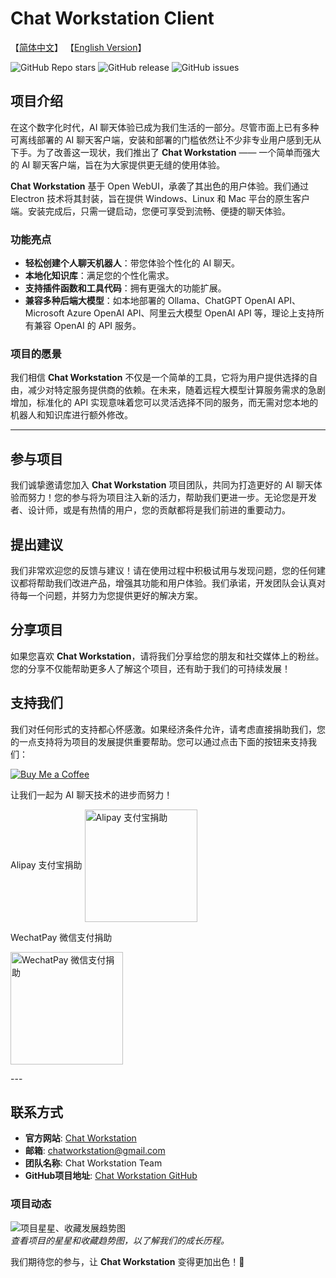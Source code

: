 # Chat Workstation Client

【[简体中文](README.md)】 【[English Version](README_en.md)】

![GitHub Repo stars](https://img.shields.io/github/stars/Travisun/ChatWorkstation?style=social) ![GitHub release](https://img.shields.io/github/release/Travisun/ChatWorkstation) ![GitHub issues](https://img.shields.io/github/issues/Travisun/ChatWorkstation)

## 项目介绍

在这个数字化时代，AI 聊天体验已成为我们生活的一部分。尽管市面上已有多种可离线部署的 AI 聊天客户端，安装和部署的门槛依然让不少非专业用户感到无从下手。为了改善这一现状，我们推出了 **Chat Workstation** —— 一个简单而强大的 AI 聊天客户端，旨在为大家提供更无缝的使用体验。

**Chat Workstation** 基于 Open WebUI，承袭了其出色的用户体验。我们通过 Electron 技术将其封装，旨在提供 Windows、Linux 和 Mac 平台的原生客户端。安装完成后，只需一键启动，您便可享受到流畅、便捷的聊天体验。

### 功能亮点

- **轻松创建个人聊天机器人**：带您体验个性化的 AI 聊天。
- **本地化知识库**：满足您的个性化需求。
- **支持插件函数和工具代码**：拥有更强大的功能扩展。
- **兼容多种后端大模型**：如本地部署的 Ollama、ChatGPT OpenAI API、Microsoft Azure OpenAI API、阿里云大模型 OpenAI API 等，理论上支持所有兼容 OpenAI 的 API 服务。

### 项目的愿景

我们相信 **Chat Workstation** 不仅是一个简单的工具，它将为用户提供选择的自由，减少对特定服务提供商的依赖。在未来，随着远程大模型计算服务需求的急剧增加，标准化的 API 实现意味着您可以灵活选择不同的服务，而无需对您本地的机器人和知识库进行额外修改。

---

## 参与项目

我们诚挚邀请您加入 **Chat Workstation** 项目团队，共同为打造更好的 AI 聊天体验而努力！您的参与将为项目注入新的活力，帮助我们更进一步。无论您是开发者、设计师，或是有热情的用户，您的贡献都将是我们前进的重要动力。

## 提出建议

我们非常欢迎您的反馈与建议！请在使用过程中积极试用与发现问题，您的任何建议都将帮助我们改进产品，增强其功能和用户体验。我们承诺，开发团队会认真对待每一个问题，并努力为您提供更好的解决方案。

## 分享项目

如果您喜欢 **Chat Workstation**，请将我们分享给您的朋友和社交媒体上的粉丝。您的分享不仅能帮助更多人了解这个项目，还有助于我们的可持续发展！

## 支持我们

我们对任何形式的支持都心怀感激。如果经济条件允许，请考虑直接捐助我们，您的一点支持将为项目的发展提供重要帮助。您可以通过点击下面的按钮来支持我们：

[![Buy Me a Coffee](https://img.buymeacoffee.com/button-api/?text=Buy%20me%20a%20coffee&emoji=&slug=chatworkstation&button_colour=FFDD00&font_colour=000000&font_family=Cookie&outline_colour=000000&coffee_colour=ffffff)](https://buymeacoffee.com/chatworkstation)

让我们一起为 AI 聊天技术的进步而努力！

<p>
Alipay 支付宝捐助

<img src="https://evzs.com/images/8b0ece3f155c71a1bec03b61699d89f.jpg" alt="Alipay 支付宝捐助" height="180px" style="display:inline-block; vertical-align: middle;" />


WechatPay 微信支付捐助

<img src="https://evzs.com/images/8fecd7b36dad4eb55b516b113f778a1.jpg" alt="WechatPay 微信支付捐助" height="180px" style="display:inline-block; vertical-align: middle;" />
</p>
---

## 联系方式

- **官方网站**: [Chat Workstation](https://www.chatworkstation.org)
- **邮箱**: [chatworkstation@gmail.com](mailto:chatworkstation@gmail.com)
- **团队名称**: Chat Workstation Team
- **GitHub项目地址**: [Chat Workstation GitHub](https://github.com/Travisun/ChatWorkstation)

### 项目动态

![项目星星、收藏发展趋势图](https://github.com/Travisun/ChatWorkstation/stargazers)  
*查看项目的星星和收藏趋势图，以了解我们的成长历程。*

我们期待您的参与，让 **Chat Workstation** 变得更加出色！🌟